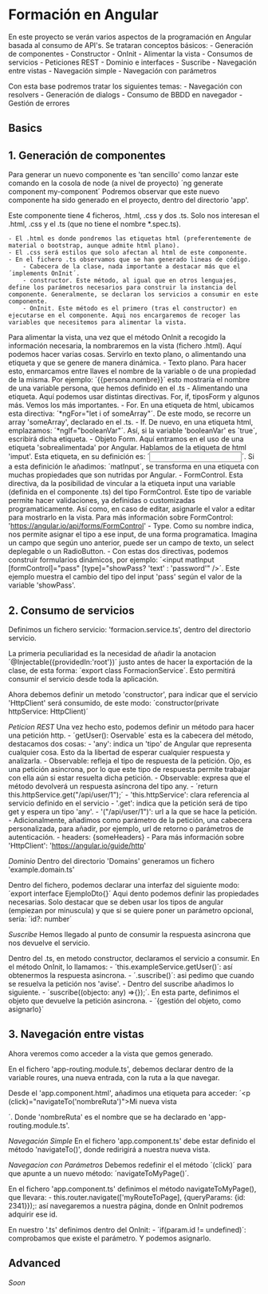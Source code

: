 # Formación en Angular

En este proyecto se verán varios aspectos de la programación en Angular basada al consumo de API's.
Se trataran conceptos básicos:
    - Generación de componentes
        - Constructor
        - OnInit
        - Alimentar la vista
    - Consumos de servicios
        - Peticiones REST
        - Dominio e interfaces
        - Suscribe
    - Navegación entre vistas
        - Navegación simple
        - Navegación con parámetros

Con esta base podremos tratar los siguientes temas:
    - Navegación con resolvers
    - Generación de dialogs
    - Consumo de BBDD en navegador
    - Gestión de errores

## Basics

## 1. Generación de componentes

Para generar un nuevo componente es 'tan sencillo' como lanzar este comando en la cosola de node (a nivel de proyecto)
    ´ng generate component my-component´
Podremos observar que este nuevo componente ha sido generado en el proyecto, dentro del directorio 'app'.

Este componente tiene 4 ficheros, .html, .css y dos .ts.
Solo nos interesan el .html, .css y el .ts (que no tiene el nombre *.spec.ts).

    - El .html es donde pondremos las etiquetas html (preferentemente de material o bootstrap, aunque admite html plano).
    - El .css será estilos que solo afectan al html de este componente.
    - En el fichero .ts observamos que se han generado lineas de código.
        - Cabecera de la clase, nada importante a destacar más que el ´implements OnInit´.
        - constructor. Este método, al igual que en otros lenguajes, define los parámetros necesarios para construir la instancia del componente. Generalmente, se declaran los servicios a consumir en este componente.
        - OnInit. Este método es el primero (tras el constructor) en ejecutarse en el componente. Aqui nos encargaremos de recoger las variables que necesitemos para alimentar la vista.

Para alimentar la vista, una vez que el método OnInit a recogido la información necesaria, la nombraremos en la vista (fichero .html).
Aquí podemos hacer varias cosas. Servirlo en texto plano, o alimentando una etiqueta y que se genere de manera dinámica.
    - Texto plano. Para hacer esto, enmarcamos entre llaves el nombre de la variable o de una propiedad de la misma. Por ejemplo: ´{{persona.nombre}}´ esto mostraría el nombre de una variable persona, que hemos definido en el .ts
    - Alimentando una etiqueta. Aquí podemos usar distintas directivas. For, if, tiposForm y algunos más. Vemos los más importantes.
        - For. En una etiqueta de html, ubicamos esta directiva: ´*ngFor="let i of someArray"´. De este modo, se recorre un array 'someArray', declarado en el .ts.
        - If. De nuevo, en una etiqueta html, emplazamos: ´*ngIf="booleanVar"´. Así, si la variable 'booleanVar' es ´true´, escribirá dicha etiqueta.
        - Objeto Form. Aquí entramos en el uso de una etiqueta 'sobrealimentada' por Angular. Hablamos de la etiqueta de html 'imput'. Esta etiqueta, en su definición es: ´<input type="text" value="" id="inputTag" />´. Si a esta definición le añadimos: ´matInput´, se transforma en una etiqueta con muchas propiedades que son nutridas por Angular.
            - FormControl. Esta directiva, da la posibilidad de vincular a la etiqueta input una variable (definida en el componente .ts) del tipo FormControl. Este tipo de variable permite hacer validaciones, ya definidas o customizadas programaticamente. Así como, en caso de editar, asignarle el valor a editar para mostrarlo en la vista. Para más información sobre FormControl: 'https://angular.io/api/forms/FormControl'
            - Type. Como su nombre indica, nos permite asignar el tipo a ese input, de una forma programatica. Imagina un campo que según uno anterior, puede ser un campo de texto, un select deplegable o un RadioButton. 
            - Con estas dos directivas, podemos construir formularios dinámicos, por ejemplo: ´<input matInput [formControl]="pass" [type]="showPass? 'text' : 'password'" />´. Este ejemplo muestra el cambio del tipo del input 'pass' según el valor de la variable 'showPass'.

## 2. Consumo de servicios

Definimos un fichero servicio: 'formacion.service.ts', dentro del directorio servicio.

La primeria peculiaridad es la necesidad de añadir la anotacion ´@Injectable({providedIn:'root'})´ justo antes de hacer la exportación de la clase, de esta forma: ´export class FormacionService´. Esto permitirá consumir el servicio desde toda la aplicación.

Ahora debemos definir un metodo 'constructor', para indicar que el servicio 'HttpClient' será consumido, de este modo: ´constructor(private httpService: HttpClient)´

*Peticion REST*
Una vez hecho esto, podemos definir un método para hacer una petición http.
    - ´getUser(): Oservable<any>´ esta es la cabecera del método, destacamos dos cosas:
        - 'any': indica un 'tipo' de Angular que representa cualquier cosa. Esto da la libertad de esperar cualquier respuesta y analizarla.
        - Observable: refleja el tipo de respuesta de la petición. Ojo, es una petición asincrona, por lo que este tipo de respuesta permite trabajar con ella aún si estar resuelta dicha petición.
        - Observable<any>: expresa que el método devolverá un respuesta asíncrona del tipo any.
    - ´return this.httpService.get<any>("/api/user/1");´
        - 'this.httpService': clara referencia al servicio definido en el servicio
        - '.get<any>': indica que la petición será de tipo get y espera un tipo 'any'.
        - '("/api/user/1")': url a la que se hace la petición.
    - Adicionalmente, añadimos como parámetro de la petición, una cabecera personalizada, para añadir, por ejemplo, url de retorno o parámetros de autenticación.
        - headers: {someHeaders}
    - Para más información sobre 'HttpClient': 'https://angular.io/guide/http'

*Dominio*
Dentro del directorio 'Domains' generamos un fichero 'example.domain.ts'

Dentro del fichero, podemos declarar una interfaz del siguiente modo: ´export interface EjemploDto{}´
Aqui dento podemos definir las propiedades necesarias. Solo destacar que se deben usar los tipos de angular (empiezan por minuscula) y que si se quiere poner un parámetro opcional, sería: ´id?: number´

*Suscribe*
Hemos llegado al punto de consumir la respuesta asincrona que nos devuelve el servicio.

Dentro del .ts, en metodo constructor, declaramos el servicio a consumir.
En el método OnInit, lo llamamos:
    - ´this.exampleService.getUser()´: así obtenermos la respuesta asincrona.
    - ´.suscribe()´: asi pedimo que cuando se resuelva la petición nos 'avise'.
    - Dentro del suscribe añadimos lo siguiente.
        - ´suscribe((objecto: any) =>{});´. En esta parte, definimos el objeto que devuelve la petición asincrona.
        - ´{gestión del objeto, como asignarlo}´

## 3. Navegación entre vistas

Ahora veremos como acceder a la vista que gemos generado.

En el fichero 'app-routing.module.ts', debemos declarar dentro de la variable roures, una nueva entrada, con la ruta a la que navegar.

Desde el 'app.component.html', añadimos una etiqueta para acceder: ´<p (click)="navigateTo('nombreRuta')">Mi nueva vista</p>´. Donde 'nombreRuta' es el nombre que se ha declarado en 'app-routing.module.ts'.

*Navegación Simple*
En el fichero 'app.component.ts' debe estar definido el método 'navigateTo()', donde redirigirá a nuestra nueva vista.

*Navegacion con Parámetros*
Debemos redefinir el el método ´(click)´ para que apunte a un nuevo método: ´navigateToMyPage()´.

En el fichero 'app.component.ts' definimos el método navigateToMyPage(), que llevara:
    - this.router.navigate(['myRouteToPage], {queryParams: {id: 2341}});: así navegaremos a nuestra página, donde en OnInit podremos adquirir ese id.

En nuestro '.ts' definimos dentro del OnInit:
    - ´if(param.id != undefined)´: comprobamos que existe el parámetro. Y podemos asignarlo.

## Advanced

*Soon*